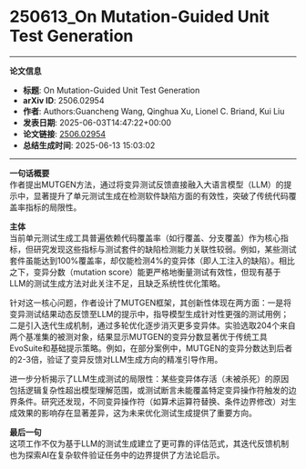 # 250613_On Mutation-Guided Unit Test Generation

---
**论文信息**

- **标题**: On Mutation-Guided Unit Test Generation
- **arXiv ID**: 2506.02954
- **作者**: Authors:Guancheng Wang, Qinghua Xu, Lionel C. Briand, Kui Liu
- **发表日期**: 2025-06-03T14:47:22+00:00
- **论文链接**: [2506.02954](https://arxiv.org/abs/2506.02954)
- **总结生成时间**: 2025-06-13 15:03:02

---

**一句话概要**  
作者提出MUTGEN方法，通过将变异测试反馈直接融入大语言模型（LLM）的提示中，显著提升了单元测试生成在检测软件缺陷方面的有效性，突破了传统代码覆盖率指标的局限性。

**主体**  
当前单元测试生成工具普遍依赖代码覆盖率（如行覆盖、分支覆盖）作为核心指标，但研究发现这些指标与测试套件的缺陷检测能力关联性较弱。例如，某些测试套件虽能达到100%覆盖率，却仅能检测4%的变异体（即人工注入的缺陷）。相比之下，变异分数（mutation score）能更严格地衡量测试有效性，但现有基于LLM的测试生成方法对此关注不足，且缺乏系统性优化策略。

针对这一核心问题，作者设计了MUTGEN框架，其创新性体现在两方面：一是将变异测试结果动态反馈至LLM的提示中，指导模型生成针对性更强的测试用例；二是引入迭代生成机制，通过多轮优化逐步消灭更多变异体。实验选取204个来自两个基准集的被测对象，结果显示MUTGEN的变异分数显著优于传统工具EvoSuite和基础提示策略。例如，在部分案例中，MUTGEN的变异分数达到后者的2-3倍，验证了变异反馈对LLM生成方向的精准引导作用。

进一步分析揭示了LLM生成测试的局限性：某些变异体存活（未被杀死）的原因包括逻辑复杂性超出模型理解范围，或测试断言未能覆盖特定变异操作符触发的边界条件。研究还发现，不同变异操作符（如算术运算符替换、条件边界修改）对生成效果的影响存在显著差异，这为未来优化测试生成提供了重要方向。

**最后一句**  
这项工作不仅为基于LLM的测试生成建立了更可靠的评估范式，其迭代反馈机制也为探索AI在复杂软件验证任务中的边界提供了方法论启示。